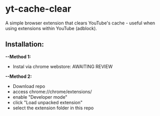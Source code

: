 # yt-cache-clear
A simple browser extension that clears YouTube's cache - useful when using extensions within YouTube (adblock).

## Installation:

**--Method 1:** 
  * Instal via chrome webstore: AWAITING REVIEW

**--Method 2:** 
  * Download repo 
  * access chrome://chrome/extensions/ 
  * enable "Developer mode" 
  * click "Load unpacked extension" 
  * select the extension folder in this repo
